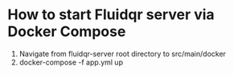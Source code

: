 # How to start Fluidqr server via Docker Compose

1. Navigate from fluidqr-server root directory to src/main/docker
2. docker-compose -f app.yml up
